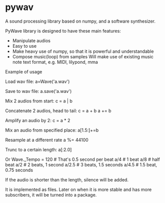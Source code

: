 # pywav
A sound processing library based on numpy, and a software synthesizer.

PyWave library is designed to have these main features:
- Manipulate audios
- Easy to use 
- Make heavy use of numpy, so that it is powerful  and understandable 
- Compose music(loop) from samples
Will make use of existing music note text  format, e.g. MIDI, lilypond, mma


Example of usage 

Load wav file: 
a=Wave('a.wav')

Save to wav file:
a.save('a.wav')

Mix 2 audios from start:
c = a | b

Concatenate 2 audios, head to tail:
c = a + b
a += b

Amplify an audio by 2: 
c = a * 2

Mix an audio from specified place: 
a[1.5:]+=b

Resample at a different  rate 
a %= 44100

Trunc to a certain length:
a[:2.0]

Or 
Wave._Tempo = 120   # That's 0.5 second per beat
a/4   # 1 beat 
a/8   # half beat 
a/2   # 2 beats, 1 second
a/2.5 # 3 beats, 1.5 seconds
a/4.5 # 1.5 beat, 0.75 seconds

If the audio is shorter than the length, silence will be added. 

It is implemented as files. Later on when it is more stable and has more 
   subscribers, it will be turned into a package. 
   
